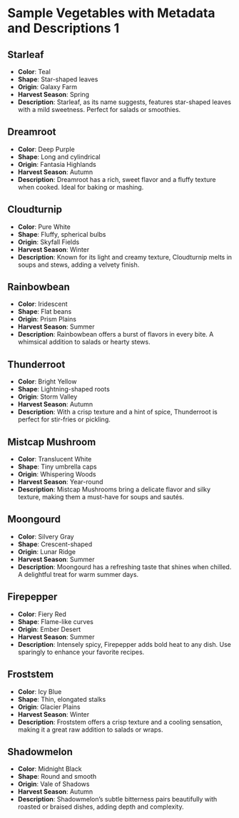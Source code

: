 # Sample Vegetables with Metadata and Descriptions 1

## Starleaf

- **Color**: Teal  
- **Shape**: Star-shaped leaves  
- **Origin**: Galaxy Farm  
- **Harvest Season**: Spring  
- **Description**: Starleaf, as its name suggests, features star-shaped leaves with a mild sweetness. Perfect for salads or smoothies.

## Dreamroot

- **Color**: Deep Purple  
- **Shape**: Long and cylindrical  
- **Origin**: Fantasia Highlands  
- **Harvest Season**: Autumn  
- **Description**: Dreamroot has a rich, sweet flavor and a fluffy texture when cooked. Ideal for baking or mashing.

## Cloudturnip

- **Color**: Pure White  
- **Shape**: Fluffy, spherical bulbs  
- **Origin**: Skyfall Fields  
- **Harvest Season**: Winter  
- **Description**: Known for its light and creamy texture, Cloudturnip melts in soups and stews, adding a velvety finish.

## Rainbowbean

- **Color**: Iridescent  
- **Shape**: Flat beans  
- **Origin**: Prism Plains  
- **Harvest Season**: Summer  
- **Description**: Rainbowbean offers a burst of flavors in every bite. A whimsical addition to salads or hearty stews.

## Thunderroot

- **Color**: Bright Yellow  
- **Shape**: Lightning-shaped roots  
- **Origin**: Storm Valley  
- **Harvest Season**: Autumn  
- **Description**: With a crisp texture and a hint of spice, Thunderroot is perfect for stir-fries or pickling.

## Mistcap Mushroom

- **Color**: Translucent White  
- **Shape**: Tiny umbrella caps  
- **Origin**: Whispering Woods  
- **Harvest Season**: Year-round  
- **Description**: Mistcap Mushrooms bring a delicate flavor and silky texture, making them a must-have for soups and sautés.

## Moongourd

- **Color**: Silvery Gray  
- **Shape**: Crescent-shaped  
- **Origin**: Lunar Ridge  
- **Harvest Season**: Summer  
- **Description**: Moongourd has a refreshing taste that shines when chilled. A delightful treat for warm summer days.

## Firepepper

- **Color**: Fiery Red  
- **Shape**: Flame-like curves  
- **Origin**: Ember Desert  
- **Harvest Season**: Summer  
- **Description**: Intensely spicy, Firepepper adds bold heat to any dish. Use sparingly to enhance your favorite recipes.

## Froststem

- **Color**: Icy Blue  
- **Shape**: Thin, elongated stalks  
- **Origin**: Glacier Plains  
- **Harvest Season**: Winter  
- **Description**: Froststem offers a crisp texture and a cooling sensation, making it a great raw addition to salads or wraps.

## Shadowmelon

- **Color**: Midnight Black  
- **Shape**: Round and smooth  
- **Origin**: Vale of Shadows  
- **Harvest Season**: Autumn  
- **Description**: Shadowmelon’s subtle bitterness pairs beautifully with roasted or braised dishes, adding depth and complexity.
